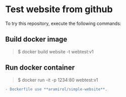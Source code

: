 # Test website from github

To try this repository, execute the following commands:

## Build docker image

> $ docker build website -t webtest:v1

## Run docker container

> $ docker run -it -p 1234:80 webtest:v1

```diff
- Dockerfile use **aramirol/simple-website**.
```


